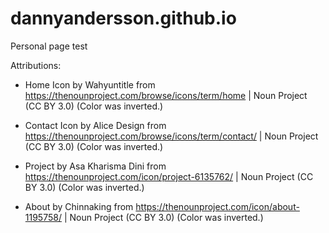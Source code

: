 # dannyandersson.github.io
Personal page test


Attributions:
* Home Icon by Wahyuntitle from https://thenounproject.com/browse/icons/term/home | Noun Project (CC BY 3.0)
  (Color was inverted.)

* Contact Icon by Alice Design from https://thenounproject.com/browse/icons/term/contact/ | Noun Project (CC BY 3.0)
  (Color was inverted.)

* Project by Asa Kharisma Dini from https://thenounproject.com/icon/project-6135762/ | Noun Project (CC BY 3.0)
  (Color was inverted.)

* About by Chinnaking from https://thenounproject.com/icon/about-1195758/ | Noun Project (CC BY 3.0)
    (Color was inverted.)

